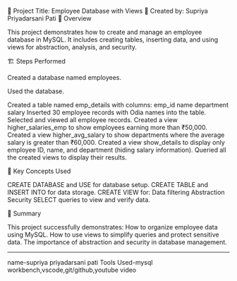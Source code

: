🧩 Project Title: Employee Database with Views
👤 Created by: Supriya Priyadarsani Pati
📂 Overview

This project demonstrates how to create and manage an employee database in MySQL.
It includes creating tables, inserting data, and using views for abstraction, analysis, and security.

🏗️ Steps Performed

Created a database named employees.

Used the database.

Created a table named emp_details with columns:
emp_id
name
department
salary
Inserted 30 employee records with Odia names into the table.
Selected and viewed all employee records.
Created a view higher_salaries_emp to show employees earning more than ₹50,000.
Created a view higher_avg_salary to show departments where the average salary is greater than ₹60,000.
Created a view show_details to display only employee ID, name, and department (hiding salary information).
Queried all the created views to display their results.

🧠 Key Concepts Used

CREATE DATABASE and USE for database setup.
CREATE TABLE and INSERT INTO for data storage.
CREATE VIEW for:
Data filtering
Abstraction
Security
SELECT queries to view and verify data.

🏁 Summary

This project successfully demonstrates:
How to organize employee data using MySQL.
How to use views to simplify queries and protect sensitive data.
The importance of abstraction and security in database management.

---
name-supriya priyadarsani pati
Tools Used-mysql workbench,vscode,git/github,youtube video
